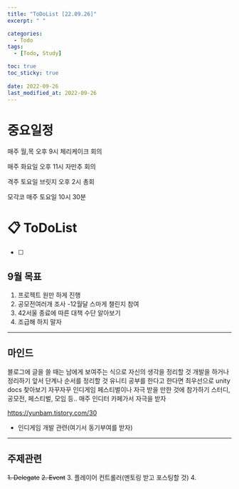 ```yaml
---
title: "ToDoList [22.09.26]"
excerpt: " "

categories:
  - Todo
tags:
  - [Todo, Study]

toc: true
toc_sticky: true
 
date: 2022-09-26
last_modified_at: 2022-09-26 
---
```


# 중요일정

매주 월,목 오후 9시 체리케이크 회의

매주 화요일 오후 11시 자만추 회의

격주 토요일 브릿지 오후 2시 총회

모각코 매주 토요일 10시 30분

# 📋 ToDoList  

- [ ] 

## 9월 목표  
  
1. 프로젝트 원만 하게 진행
2. 공모전여러개 조사
  -12월달 스마게 챌린지 참여
3. 42서울 종료에 따른 대책 수단 알아보기
4. 조급해 하지 말자

---

## 마인드

블로그에 글을 쓸 때는 남에게 보여주는 식으로 자신의 생각을 정리할 것
개발을 하거나 정리하기 앞서 단계나 순서를 정리할 것
유니티 공부를 한다고 한다면 최우선으로 unity docs 찾아보기
자꾸자꾸 인디게임 페스티벌이나 자극 받을 만한 것에 참가하기
스터디, 공모전, 페스티벌, 모임 등..
매주 인디터 카페가서 자극을 받자

https://yunbam.tistory.com/30
- 인디게임 개발 관련(여기서 동기부여를 받자)

---

## 주제관련  

~~1. Delegate~~
~~2. Event~~
3. 플레이어 컨트롤러(멘토링 받고 포스팅할 것)
4. 
